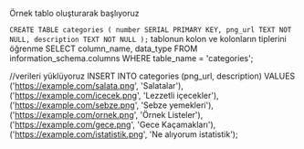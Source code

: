 Örnek tablo oluşturarak başlıyoruz

`
CREATE TABLE categories (
    number SERIAL PRIMARY KEY,
    png_url TEXT NOT NULL,
    description TEXT NOT NULL
);
`
tablonun kolon ve kolonların tiplerini öğrenme 
SELECT column_name, data_type
FROM information_schema.columns
WHERE table_name = 'categories';


//verileri yüklüyoruz
INSERT INTO categories (png_url, description) VALUES
('https://example.com/salata.png', 'Salatalar'),
('https://example.com/icecek.png', 'Lezzetli içecekler'),
('https://example.com/sebze.png', 'Sebze yemekleri'),
('https://example.com/ornek.png', 'Örnek Listeler'),
('https://example.com/gece.png', 'Gece Kaçamakları'),
('https://example.com/istatistik.png', 'Ne alıyorum istatistik');